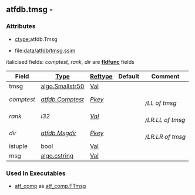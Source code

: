 ## atfdb.tmsg -


### Attributes
<a href="#attributes"></a>
<!-- dev.mdmark  mdmark:MDSECTION  state:BEG_AUTO  param:Attributes -->
* [ctype:](/txt/ssimdb/dmmeta/ctype.md)atfdb.Tmsg

* file:[data/atfdb/tmsg.ssim](/data/atfdb/tmsg.ssim)

italicised fields: *comptest, rank, dir* are [**fldfunc**](/txt/ssim.md#fldfunc) fields

|Field|[Type](/txt/ssimdb/dmmeta/ctype.md)|[Reftype](/txt/ssimdb/dmmeta/reftype.md)|Default|Comment|
|---|---|---|---|---|
|tmsg|[algo.Smallstr50](/txt/protocol/algo/README.md#algo-smallstr50)|[Val](/txt/exe/amc/reftypes.md#val)|||
|*comptest*|*[atfdb.Comptest](/txt/ssimdb/atfdb/comptest.md)*|*[Pkey](/txt/exe/amc/reftypes.md#pkey)*||*<br>/LL of tmsg*|
|*rank*|*i32*|*[Val](/txt/exe/amc/reftypes.md#val)*||*<br>/LR.LL of tmsg*|
|*dir*|*[atfdb.Msgdir](/txt/ssimdb/atfdb/msgdir.md)*|*[Pkey](/txt/exe/amc/reftypes.md#pkey)*||*<br>/LR.LR of tmsg*|
|istuple|bool|[Val](/txt/exe/amc/reftypes.md#val)|||
|msg|[algo.cstring](/txt/protocol/algo/cstring.md)|[Val](/txt/exe/amc/reftypes.md#val)|||

<!-- dev.mdmark  mdmark:MDSECTION  state:END_AUTO  param:Attributes -->

### Used In Executables
<a href="#used-in-executables"></a>
<!-- dev.mdmark  mdmark:MDSECTION  state:BEG_AUTO  param:ImdbUses -->

* [atf_comp](/txt/exe/atf_comp/internals.md) as [atf_comp.FTmsg](/txt/exe/atf_comp/internals.md#atf_comp-ftmsg)

<!-- dev.mdmark  mdmark:MDSECTION  state:END_AUTO  param:ImdbUses -->

